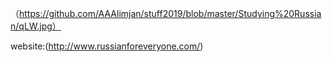 （https://github.com/AAAlimjan/stuff2019/blob/master/Studying%20Russian/qLW.jpg）

website:(http://www.russianforeveryone.com/)
